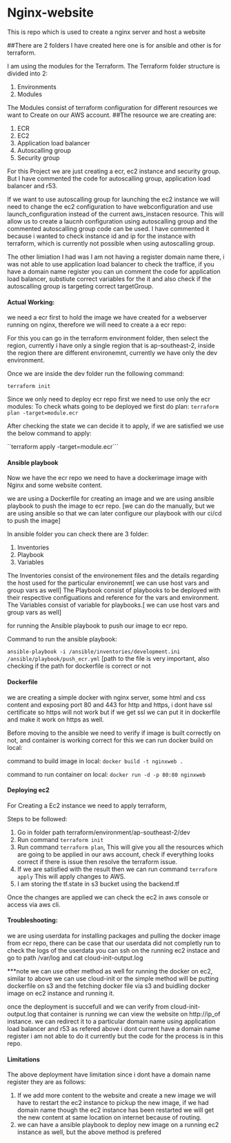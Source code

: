 # Nginx-website
This is repo which is used to create a nginx server and host a website

##There are 2 folders I have created here one is for ansible and other is for terraform.

I am using the modules for the Terraform.
The Terraform folder structure is divided into 2:
1. Environments
2. Modules

The Modules consist of terraform configuration for different resources we want to Create on our AWS account.
##The resource we are creating are:
1. ECR 
2. EC2
3. Application load balancer
4. Autoscalling group
5. Security group

For this Project we are just creating a ecr, ec2 instance and security group. But I have commented the code for autoscalling group, application load balancer and r53.

If we want to use autoscalling group for launching the ec2 instance we will need to change the ec2 configuration to have webconfiguration and use launch_configuration instead of the current aws_instacen resource. This will allow us to create a laucnh configuration using autoscalling group and the commented autoscalling group code can be used. I have commented it because i wanted to check instance id and ip for the instance with terraform, which is currently not possible when using autoscalling group.

The other limiation I had was I am not having a register domain name there, i was not able to use application load balancer to check the traffice, if you have a domain name register you can un comment the code for application load balancer, substiute correct variables for the it and also check if the autoscalling group is targeting correct targetGroup.



#### Actual Working:

we need a ecr first to hold the image we have created for a webserver running on nginx, therefore we will need to create a a ecr repo:

For this you can go in the terraform environment folder, then select the region, currently i have only a single region that is ap-southeast-2, inside the region there are different environemnt, currently we have only the dev environment.

Once we are inside the dev folder run the following command:

``terraform init``

Since we only need to deploy ecr repo first we need to use only the ecr modules:
To check whats going to be deployed we first do plan:
``terraform plan -target=module.ecr``

After checking the state we can decide it to apply, if we are satisfied we use the below command to apply:

``terraform apply -target=module.ecr```

#### Ansible playbook
Now we have the ecr repo we need to have a dockerimage image with Nginx and some website content.

we are using a Dockerfile for creating an image and we are using ansible playbook to push the image to ecr repo. [we can do the manually, but we are using ansible so that we can later configure our playbook with our ci/cd to push the image]

In ansible folder you can check there are 3 folder:
1. Inventories
2. Playbook
3. Variables

The Inventories consist of the environement files and the details regarding the host used for the particular environemnt[ we can use host vars and group vars as well]
The Playbook consist of playbooks to be deployed with their respective configuations and reference for the vars and environment.
The Variables consist of variable for playbooks.[ we can use host vars and group vars as well]

for running the Ansible playbook to push our image to ecr repo.

Command to run the ansible playbook:

``ansible-playbook -i /ansible/inventories/development.ini /ansible/playbook/push_ecr.yml`` 
[path to the file is very important, also checking if the path for dockerfile is correct or not


#### Dockerfile

we are creating a simple docker with nginx server, some html and css content and exposing port 80 and 443 for http and https, i dont have ssl certificate so https will not work but if we get ssl we can put it in dockerfile and make it work on https as well.

Before moving to the ansible we need to verify if image is built correctly on not, and container is working correct for this we can run docker build on local:

command to build image in local:
``docker build -t nginxweb .``

command to run container on local:
``docker run -d -p 80:80 nginxweb``


#### Deploying ec2

For Creating a Ec2 instance we need to apply terraform,

Steps to be followed:
1. Go in folder path terraform/environment/ap-southeast-2/dev
2. Run command ``terraform init``
3. Run command ``terraform plan``, This will give you all the resources which are going to be applied in our aws account, check if everything looks correct if there is issue then resolve the terraform issue.
4. If we are satisfied with the result then we can run command ``terraform apply`` This will apply changes to AWS.
5. I am storing the tf.state in s3 bucket using the backend.tf

Once the changes are applied we can check the ec2 in aws console or access via aws cli.

#### Troubleshooting:

we are using userdata for installing packages and pulling the docker image from ecr repo, there can be case that our userdata did not completly run to check the logs of the userdata you can ssh on the running ec2 instace and go to path /var/log and cat cloud-init-output.log

***note we can use other method as well for running the docker on ec2, similar to above we can use cloud-init or the simple method will be putting dockerfile on s3 and the fetching docker file via s3 and buidling docker image on ec2 instance and running it.

once the deployment is succefull and we can verify from cloud-init-output.log that container is running we can view the website on http://ip_of instance. we can redirect it to a particular domain name using application load balancer and r53 as refered above i dont current have a domain name register i am not able to do it currently but the code for the process is in this repo.


#### Limitations
The above deployment have limitation since i dont have a domain name register they are as follows:

1. If we add more content to the website and create a new image we will have to restart the ec2 instance to pickup the new image, if we had domain name though the ec2 instance has been restarted we will get the new content at same location on internet because of routing.
2. we can have a ansible playbook to deploy new image on a running ec2 instance as well, but the above method is prefered

